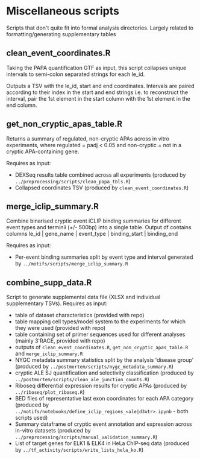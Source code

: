 # Miscellaneous scripts

Scripts that don't quite fit into formal analysis directories. Largely related to formatting/generating supplementary tables

## clean_event_coordinates.R

Taking the PAPA quantification GTF as input, this script collapses unique intervals to semi-colon separated strings for each le_id.

Outputs a TSV with the le_id, start and end coordinates. Intervals are paired according to their index in the start and end strings i.e. to reconstruct the interval, pair the 1st element in the start column with the 1st element in the end column.

## get_non_cryptic_apas_table.R

Returns a summary of regulated, non-cryptic APAs across in vitro experiments, where regulated = padj < 0.05 and non-cryptic = not in a cryptic APA-containing gene.

Requires as input:

- DEXSeq results table combined across all experiments (produced by `../preprocessing/scripts/clean_papa_tbls.R`)
- Collapsed coordinates TSV (produced by `clean_event_coordinates.R`)

## merge_iclip_summary.R

Combine binarised cryptic event iCLIP binding summaries for different event types and terminii (+/- 500bp) into a single table. Output df contains columns le_id | gene_name | event_type | binding_start | binding_end

Requires as input:

- Per-event binding summaries split by event type and interval generated by `../motifs/scripts/merge_iclip_summary.R`

## combine_supp_data.R

Script to generate supplemental data file (XLSX and individual supplementary TSVs). Requires as input:

- table of dataset characteristics (provided with repo)
- table mapping cell types/model system to the experiments for which they were used (provided with repo)
- table containing set of primer sequences used for different analyses (mainly 3'RACE, provided with repo)
- outputs of `clean_event_coordinates.R`, `get_non_cryptic_apas_table.R` and `merge_iclip_summary.R`
- NYGC metadata summary statistics split by the analysis 'disease group' (produced by `../postmortem/scripts/nygc_metadata_summary.R`)
- cryptic ALE SJ quantification and selectivity classification (produced by `../postmortem/scripts/clean_ale_junction_counts.R`)
- Riboseq differential expression results for cryptic APAs (produced by `../riboseq/plot_riboseq.R`)
- BED files of representative last exon coordinates for each APA category (produced by `../motifs/notebooks/define_iclip_regions_<ale|d3utr>.ipynb` - both scripts used)
- Summary dataframe of cryptic event annotation and expression across in-vitro datasets (produced by `../preprocessing/scripts/manual_validation_summary.R`)
- List of target genes for ELK1 & ELK4 in HeLa ChIP-seq data (produced by `../tf_activity/scripts/write_lists_hela_ko.R`)